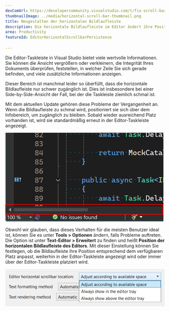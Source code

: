```yaml
---
devComUrl: https://developercommunity.visualstudio.com/t/fix-scroll-bars/1087969
thumbnailImage: ../media/horizontal-scroll-bar-thumbnail.png
title: Neugestalten der horizontalen Bildlaufleiste
description: Die horizontale Bildlaufleiste im Editor ändert ihre Position jetzt selbst, damit sie immer zugänglich ist, auch wenn nur wenig Platz verfügbar ist.
area: Productivity
featureId: EditorHorizontalScrollbarPersistence

---
```



Die Editor-Taskleiste in Visual Studio bietet viele wertvolle Informationen. Sie können die Ansicht vergrößern oder verkleinern, die Integrität Ihres Dokuments überprüfen, feststellen, in welcher Zeile Sie sich gerade befinden, und viele zusätzliche Informationen anzeigen.

Dieser Bereich ist manchmal leider so überfüllt, dass die horizontale Bildlaufleiste nur schwer zugänglich ist. Dies ist insbesondere bei einer Side-by-Side-Ansicht der Fall, bei der die Taskleiste ziemlich schmal ist.

Mit dem aktuellen Update gehören diese Probleme der Vergangenheit an. Wenn die Bildlaufleiste zu schmal wird, positioniert sie sich über dem Infobereich, um zugänglich zu bleiben. Sobald wieder ausreichend Platz vorhanden ist, wird sie standardmäßig erneut in der Editor-Taskleiste angezeigt.

![Die horizontale Bildlaufleiste, die über der Editor-Taskleiste angezeigt wird](../media/horizontal-scroll-bar-thumbnail.png)

Obwohl wir glauben, dass dieses Verhalten für die meisten Benutzer ideal ist, können Sie es unter **Tools > Optionen** ändern, falls Probleme auftreten. Die Option ist unter **Text-Editor > Erweitert** zu finden und heißt **Position der horizontalen Bildlaufleiste des Editors**. Mit dieser Einstellung können Sie festlegen, ob die Bildlaufleiste ihre Position entsprechend dem verfügbaren Platz anpasst, weiterhin in der Editor-Taskleiste angezeigt wird oder immer über der Editor-Taskleiste platziert wird.

![Einstellung der horizontalen Bildlaufleiste.](../media/horizontal-scroll-bar-setting.png)
